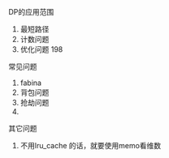 DP的应用范围
1. 最短路径
2. 计数问题
3. 优化问题 198

常见问题
1. fabina
2. 背包问题
3. 抢劫问题
4. 

其它问题
1. 不用lru_cache 的话，就要使用memo看维数
